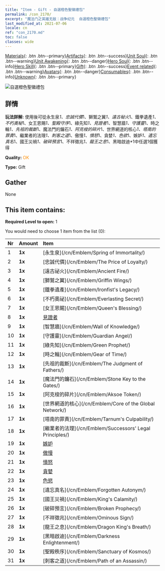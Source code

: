 ```yaml
---
title: "Item - Gift - 自選橙色聖徽禮包"
permalink: /con_2170/
excerpt: "魔法门之英雄无敌：战争纪元  自選橙色聖徽禮包"
last_modified_at: 2021-07-06
locale: cn
ref: "con_2170.md"
toc: false
classes: wide
---
```

 [Materials](/ItemsCN/){: .btn .btn--primary}[Artifacts](/ItemsCN/Artifacts/){: .btn .btn--success}[Unit Soul](/ItemsCN/UnitSoul/){: .btn .btn--warning}[Unit Awakening](/ItemsCN/UnitAwakening/){: .btn .btn--danger}[Hero Soul](/ItemsCN/HeroSoul/){: .btn .btn--info}[Hero Skill](/ItemsCN/HeroSkill/){: .btn .btn--primary}[Gift](/ItemsCN/Gift/){: .btn .btn--success}[Event related](/ItemsCN/Events/){: .btn .btn--warning}[Avatars](/ItemsCN/Avatars/){: .btn .btn--danger}[Consumables](/ItemsCN/Consumables/){: .btn .btn--info}[Unknown](/ItemsCN/Unknown/){: .btn .btn--primary}

 ![自選橙色聖徽禮包](/images/t/i_907416.png)

## 詳情
 **玩法詳解:** 使用後可從永生泉*1、忠誠代價*1、獅鷲之翼*1、遠古秘火*1、鐵拳遺產*1、不朽奧秘*1、女王恩賜*1、聖殿守序*1、綠先知*1、見證者*1、智慧牆*1、守護靈*1、時之輪*1、先祖的裁斷*1、魔法門的鑰石*1、阿克梭的碎片*1、世界網道的核心*1、塔南的罪責*1、繼業者的法理*1、刺客之道*1、傲慢*1、憤怒*1、貪婪*1、色欲*1、嫉妒*1、遺忘真名*1、國王災禍*1、破碎預言*1、不祥徵兆*1、龍王之息*1、黑暗啟迪*1中任選1個獲得

 **Quality:** <span style="color: #FF8C00">OK</span>

 **Type:** Gift

## Gather

  None

## This item contains:

 **Required Level to open:** 1

 You would need to choose 1 item from the list (0):

  | Nr | Amount |     Item    |
  |:---|:-------|:------------|
  | 1 |  **1x** | [永生泉](/cn/Emblem/Spring of Immortality/) |  | 
  | 2 |  **1x** | [忠誠代價](/cn/Emblem/The Price of Loyalty/) |  | 
  | 3 |  **1x** | [遠古祕火](/cn/Emblem/Ancient Fire/) |  | 
  | 4 |  **1x** | [獅鷲之翼](/cn/Emblem/Griffin Wings/) |  | 
  | 5 |  **1x** | [鐵拳遺產](/cn/Emblem/Ironfist's Legacy/) |  | 
  | 6 |  **1x** | [不朽奧祕](/cn/Emblem/Everlasting Secret/) |  | 
  | 7 |  **1x** | [女王恩賜](/cn/Emblem/Queen's Blessing/) |  | 
  | 8 |  **1x** | [見證者](/cn/Emblem/Witness/) |  | 
  | 9 |  **1x** | [智慧牆](/cn/Emblem/Wall of Knowledge/) |  | 
  | 10 |  **1x** | [守護靈](/cn/Emblem/Guardian Angel/) |  | 
  | 11 |  **1x** | [綠先知](/cn/Emblem/Green Prophet/) |  | 
  | 12 |  **1x** | [時之輪](/cn/Emblem/Gear of Time/) |  | 
  | 13 |  **1x** | [先祖的裁斷](/cn/Emblem/The Judgment of Fathers/) |  | 
  | 14 |  **1x** | [魔法門的鑰石](/cn/Emblem/Stone Key to the Gates/) |  | 
  | 15 |  **1x** | [阿克梭的碎片](/cn/Emblem/Aksoe Token/) |  | 
  | 16 |  **1x** | [世界網道的核心](/cn/Emblem/Core of the Global Network/) |  | 
  | 17 |  **1x** | [塔南的罪責](/cn/Emblem/Tarnum's Culpability/) |  | 
  | 18 |  **1x** | [繼業者的法理](/cn/Emblem/Successors' Legal Principles/) |  | 
  | 19 |  **1x** | [嫉妒](/cn/Emblem/Jealousy/) |  | 
  | 20 |  **1x** | [傲慢](/cn/Emblem/Arrogance/) |  | 
  | 21 |  **1x** | [憤怒](/cn/Emblem/Anger/) |  | 
  | 22 |  **1x** | [貪婪](/cn/Emblem/Greed/) |  | 
  | 23 |  **1x** | [色慾](/cn/Emblem/Lust/) |  | 
  | 24 |  **1x** | [遺忘真名](/cn/Emblem/Forgotten Autonym/) |  | 
  | 25 |  **1x** | [國王災禍](/cn/Emblem/King's Calamity/) |  | 
  | 26 |  **1x** | [破碎預言](/cn/Emblem/Broken Prophecy/) |  | 
  | 27 |  **1x** | [不祥徵兆](/cn/Emblem/Ominous Sign/) |  | 
  | 28 |  **1x** | [龍王之息](/cn/Emblem/Dragon King's Breath/) |  | 
  | 29 |  **1x** | [黑暗啟迪](/cn/Emblem/Darkness Enlightenment/) |  | 
  | 30 |  **1x** | [聖殿秩序](/cn/Emblem/Sanctuary of Kosmos/) |  | 
  | 31 |  **1x** | [刺客之道](/cn/Emblem/Path of an Assassin/) |  | 
